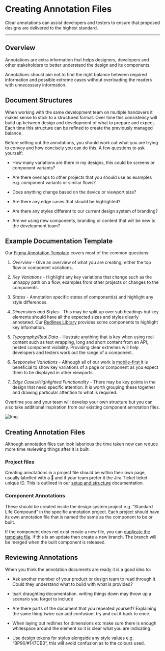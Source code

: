 
# Creating Annotation Files

Clear annotations can assist developers and testers to ensure that proposed designs are delivered to the highest standard.

---

## Overview

Annotations are extra information that helps designers, developers and other stakeholders to better understand the design and its components.

Annotations should aim not to find the right balance between required information and possible extreme cases without overloading the readers with unnecessary information.

## Document Structures

When working with the same development team on multiple handovers it makes sense to stick to a structured format. Over time this consistency will build up between design and development of what to prepare and expect. Each time this structure can be refined to create the previously managed balance.

Before setting out the annotations, you should work out what you are trying to convey and how concisely you can do this. A few questions to ask yourself:

- How many variations are there in my designs, this could be screens or component variants?

- Are there overlaps to other projects that you should use as examples e.g. component variants or similar flows?

- Does anything change based on the device or viewport size?

- Are there any edge cases that should be highlighted?

- Are there any styles different to our current design system of branding?

- Are we using new components, branding or content that will be new to the development team?

## Example Documentation Template

Our [Figma Annotation Template](https://www.figma.com/file/gVowzcxDdtbCdRCP7gE1JJ/Annotation-Template) covers most of the common questions:

1. *Overview* - Give an overview of what you are creating; either the top flow or component variations.

1. *Key Variations* - Highlight any key variations that change such as the unhappy path on a flow, examples from other projects or changes to the components.

1. *States* - Annotation specific states of component(s) and highlight any style differences.

1. *Dimensions and Styles* - This may be split up over sub headings but key elements should have all the expected sizes and styles clearly annotated. Our [Redlines Library](https://www.figma.com/file/0XAM45zFMRKz5QcRfaFVjX/Redlines) provides some components to highlight key information.

1. *Typography/Real Data* - Illustrate anything that is key when using real content such as text wrapping, long and short content from an API, nested component visibility. Providing clear extremes will help developers and testers work out the range of a component.

1. *Responsive Variations* - Although all of our work is [mobile-first ]()it is beneficial to show key variations of a page or component as you expect them to be displayed in other viewports.

1. *Edge Cases/Highlighted Functionality* - There may be key points in the design that need specific attention. It is worth grouping these together and drawing particular attention to what is required.

Overtime you and your team will develop your own structure but you can also take additional inspiration from our existing component annotation files.

![Img](https://studio-assets.supernova.io/design-systems/16150/42c2f278-3484-4cda-a223-77d1647d373e.png?Expires=1980201600&Policy=eyJTdGF0ZW1lbnQiOlt7IlJlc291cmNlIjoiaHR0cHM6Ly9zdHVkaW8tYXNzZXRzLnN1cGVybm92YS5pby9kZXNpZ24tc3lzdGVtcy8xNjE1MC80MmMyZjI3OC0zNDg0LTRjZGEtYTIyMy03N2QxNjQ3ZDM3M2UucG5nIiwiQ29uZGl0aW9uIjp7IkRhdGVMZXNzVGhhbiI6eyJBV1M6RXBvY2hUaW1lIjoxOTgwMjAxNjAwfX19XX0_&Signature=aN7xIIENjxBXtSKz5JbTDG1-5NYsJTN9vAo2u4YWR5OZMm48zVuBlDnUnAxJUZcLi~x3~MLg3uUTRATgTCs3-Nh6gVhE9eDG9LQOMrs8ITgOpACotYuhSRKI28C8OFndAMGjXRhE~Apy~q18N9bcxt73elloUpeEZvy2rhUAmhIKXCyqLHcH1Lz9Cv46-bRdiL-eTtcL8sM-DmnTvZmfmLG9vcnKBRb5i0BQ9sAlGzgjAHKnmAvoajGNu~XX3rw6ZZxMuks8EoJxjU0s7HBoEQT8Zb6mz6mIP6gA46sQMaZLHr1sw255MesHmi4d~BDDxqV8YlwF~N0FYrlnXjrtAg__&Key-Pair-Id=APKAJGK34LCCAUR7N6LA)

## Creating Annotation Files

Although annotation files can look laborious the time taken now can reduce more time reviewing things after it is built.

### Project files

Creating annotations in a project file should be within their own page, usually labelled with a 📐 and if your team prefer it the Jira Ticket ticket unique ID. This is outlined in our [setup and structure]() documentation.

### Component Annotations

These should be created inside the design system project e.g. “Standard Life Compound” in the specific annotation project. Each project should have its own annotation file that is named the same as the component to be or built.

If the component does not exist create a new file, you can [duplicate the template file](https://www.figma.com/file/gVowzcxDdtbCdRCP7gE1JJ/Annotation-Template). If this is an update then create a new branch. The branch will be merged when the built component is released.

## Reviewing Annotations

When you think the annotation documents are ready it is a good idea to:

- Ask another member of your product or design team to read through it. Could they understand what to build with what is provided?

- tsart draughting documentation. writing things down may throw up a scenario you forgot  to include

- Are there parts of the document that you repeated yourself? Explaining the same thing twice can add confusion, try and cut it back to once.

- When laying out redlines for dimensions etc make sure there is enough whitespace around the element so it is clear what you are indicating.

- Use design tokens for styles alongside any style values e.g. “BP90/#147CB3”, this will avoid confusion as to the colours used.
